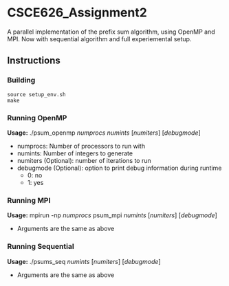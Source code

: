# CSCE626_Assignment2
A parallel implementation of the prefix sum algorithm, using OpenMP and MPI. Now with sequential algorithm and full experiemental setup.

## Instructions

### Building
    source setup_env.sh
    make

### Running OpenMP
**Usage:** ./psum_openmp *numprocs* *numints* [*numiters*] [*debugmode*]
- numprocs: Number of processors to run with
- numints: Number of integers to generate
- numiters (Optional): number of iterations to run
- debugmode (Optional): option to print debug information during runtime
  * 0: no
  * 1: yes


### Running MPI
**Usage:** mpirun -np *numprocs* psum_mpi *numints* [*numiters*] [*debugmode*]
- Arguments are the same as above

### Running Sequential
**Usage:** ./psums_seq *numints* [*numiters*] [*debugmode*]
- Arguments are the same as above
